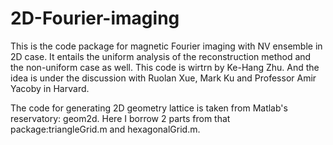 # 2D-Fourier-imaging
This is the code package for magnetic Fourier imaging with NV ensemble in 2D case. It entails the uniform analysis of the reconstruction method and the non-uniform case as well. This code is wirtrn by Ke-Hang Zhu. And the idea is under the discussion with Ruolan Xue, Mark Ku and Professor Amir Yacoby in Harvard.

The code for generating 2D geometry lattice is taken from Matlab's reservatory: geom2d. Here I borrow 2 parts from that package:triangleGrid.m and hexagonalGrid.m. 
